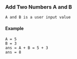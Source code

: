 ### Add Two Numbers A and B
	A and B is a user input value

#### Example
	A = 5
	B = 3
	ans = A + B = 5 + 3
	ans = 8
